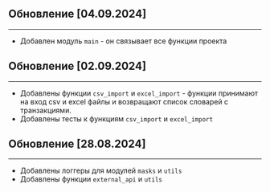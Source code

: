 ## Обновление [04.09.2024]
_____

* Добавлен модуль `main` - он связывает все функции проекта

## Обновление [02.09.2024]
_____

* Добавлены функции `csv_import` и `excel_import` - функции принимают на вход csv и excel файлы и возвращают список словарей с транзакциями.
* Добавлены тесты к функциям `csv_import` и `excel_import`

## Обновление [28.08.2024]
_____

* Добавлены логгеры для модулей `masks` и `utils`
* Добавлены функции `external_api` и `utils`